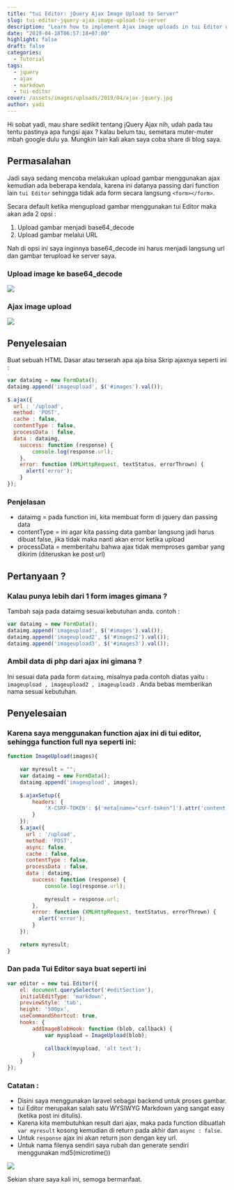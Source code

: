 ```yaml
---
title: "tui Editor: jQuery Ajax Image Upload to Server"
slug: tui-editor-jquery-ajax-image-upload-to-server
description: "Learn how to implement Ajax image uploads in tui Editor with PHP backend integration, including handling CSRF tokens and multiple images."
date: "2019-04-18T06:57:18+07:00"
highlight: false
draft: false
categories:
  - Tutorial
tags:
  - jquery
  - ajax
  - markdown
  - tui-editor
cover: /assets/images/uploads/2019/04/ajax-jquery.jpg
author: yadi
---
```


Hi sobat yadi, mau share sedikit tentang jQuery Ajax nih, udah pada tau tentu pastinya apa fungsi ajax ? kalau belum tau, semetara muter-muter mbah google dulu ya. Mungkin lain kali akan saya coba share di blog saya.

## Permasalahan
Jadi saya sedang mencoba melakukan upload gambar menggunakan ajax kemudian ada beberapa kendala, karena ini datanya passing dari function lain `tui Editor` sehingga tidak ada form secara langsung `<form></form>`.

Secara default ketika mengupload gambar menggunakan tui Editor maka akan ada 2 opsi :
1. Upload gambar menjadi base64_decode
2. Upload gambar melalui URL

Nah di opsi ini saya inginnya base64_decode ini harus menjadi langsung url dan gambar terupload ke server saya.

### Upload image ke base64_decode
![](/assets/images/uploads/2019/04/Selection_01055.png)

### Ajax image upload
![](/assets/images/uploads/2019/04/Selection_01054.png)

## Penyelesaian

Buat sebuah HTML Dasar atau terserah apa aja bisa
Skrip ajaxnya seperti ini :
```javascript
var dataimg = new FormData();
dataimg.append('imageupload', $('#images').val());
 
$.ajax({
  url : '/upload',
  method: 'POST',
  cache : false,
  contentType : false,
  processData : false,
  data : dataimg,
    success: function (response) {
        console.log(response.url);
    },
    error: function (XMLHttpRequest, textStatus, errorThrown) {
      alert('error');
    }
});
```

### Penjelasan
* dataimg = pada function ini, kita membuat form di jquery dan passing data
* contentType = ini agar kita passing data gambar langsung jadi harus dibuat false, jika tidak maka nanti akan error ketika upload
* processData = memberitahu bahwa ajax tidak memproses gambar yang dikirim (diteruskan ke post url)

## Pertanyaan ?

### Kalau punya lebih dari 1 form images gimana ?
Tambah saja pada dataimg sesuai kebutuhan anda. contoh :

```javascript
var dataimg = new FormData();
dataimg.append('imageupload', $('#images').val());
dataimg.append('imageupload2', $('#images2').val());
dataimg.append('imageupload3', $('#images3').val());
```

### Ambil data di php dari ajax ini gimana ?
Ini sesuai data pada form `dataimg`, misalnya pada contoh diatas yaitu : `imageupload , imageupload2 , imageupload3` . Anda bebas memberikan nama sesuai kebutuhan.

## Penyelesaian
### Karena saya menggunakan function ajax ini di tui editor, sehingga function full nya seperti ini:

```javascript
function ImageUpload(images){
 
    var myresult = "";
    var dataimg = new FormData();
    dataimg.append('imageupload', images);
 
    $.ajaxSetup({
        headers: {
            'X-CSRF-TOKEN': $('meta[name="csrf-token"]').attr('content');
        }
    });
    $.ajax({
      url : '/upload',
      method: 'POST',
      async: false,
      cache : false,
      contentType : false,
      processData : false,
      data : dataimg,
        success: function (response) {
            console.log(response.url);
 
            myresult = response.url;
        },
        error: function (XMLHttpRequest, textStatus, errorThrown) {
          alert('error');
        }
    });
 
    return myresult;
}
```

### Dan pada Tui Editor saya buat seperti ini
```javascript
var editor = new tui.Editor({
    el: document.querySelector('#editSection'),
    initialEditType: 'markdown',
    previewStyle: 'tab',
    height: '500px',
    useCommandShortcut: true,
    hooks: {
        addImageBlobHook: function (blob, callback) {
            var myupload = ImageUpload(blob);
 
            callback(myupload, 'alt text');
        }
    }
});
```

### Catatan :
* Disini saya menggunakan laravel sebagai backend untuk proses gambar.
* tui Editor merupakan salah satu WYSIWYG Markdown yang sangat easy (ketika post ini ditulis).
* Karena kita membutuhkan result dari ajax, maka pada function dibuatlah `var myresult` kosong kemudian di return pada akhir dan `async : false`.
* Untuk `response` ajax ini akan return json dengan key url.
* Untuk nama filenya sendiri saya rubah dan generate sendiri menggunakan md5(microtime())

![](/assets/images/uploads/2019/04/Selection_01056.png)

Sekian share saya kali ini, semoga bermanfaat.
